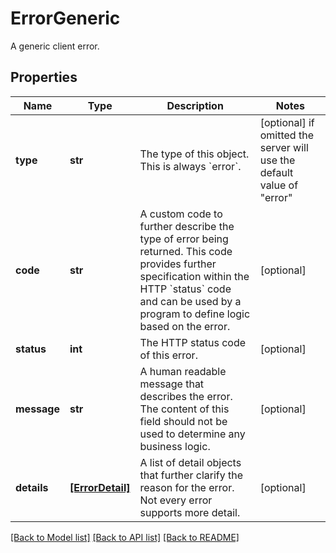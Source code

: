 # ErrorGeneric

A generic client error.

## Properties
Name | Type | Description | Notes
------------ | ------------- | ------------- | -------------
**type** | **str** | The type of this object. This is always &#x60;error&#x60;. | [optional]  if omitted the server will use the default value of "error"
**code** | **str** | A custom code to further describe the type of error being returned. This code provides further specification within the HTTP &#x60;status&#x60; code and can be used by a program to define logic based on the error. | [optional] 
**status** | **int** | The HTTP status code of this error. | [optional] 
**message** | **str** | A human readable message that describes the error. The content of this field should not be used to determine any business logic.  | [optional] 
**details** | [**[ErrorDetail]**](ErrorDetail.md) | A list of detail objects that further clarify the reason for the error. Not every error supports more detail. | [optional] 

[[Back to Model list]](../README.md#documentation-for-models) [[Back to API list]](../README.md#documentation-for-api-endpoints) [[Back to README]](../README.md)


